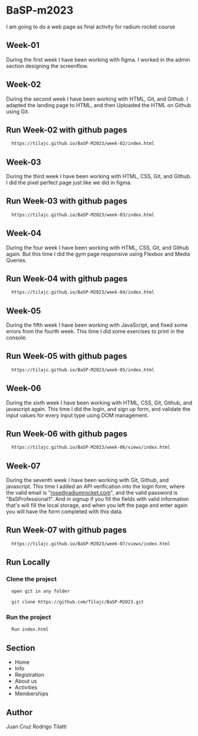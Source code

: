 # BaSP-m2023

I am going to do a web page as final activity for radium rocket course

## Week-01

During the first week I have been working with figma. I worked in the admin section designing the screenflow.

## Week-02

During the second week I have been working with HTML, Git, and Github. I adapted the landing page to HTML, and then Uploaded the HTML on Github using Git.

## Run Week-02 with github pages

```bash
  https://tilajc.github.io/BaSP-M2023/week-02/index.html
```

## Week-03

During the third week I have been working with HTML, CSS, Git, and Github. I did the pixel perfect page just like we did in figma.

## Run Week-03 with github pages

```bash
  https://tilajc.github.io/BaSP-M2023/week-03/index.html
```

## Week-04

During the four week I have been working with HTML, CSS, Git, and Github again. But this time I did the gym page responsive using Flexbox and Media Queries.

## Run Week-04 with github pages

```bash
  https://tilajc.github.io/BaSP-M2023/week-04/index.html
```

## Week-05

During the fifth week I have been working with JavaScript, and fixed some errors from the fourth week. This time I did some exercises to print in the console.

## Run Week-05 with github pages

```bash
  https://tilajc.github.io/BaSP-M2023/week-05/index.html
```

## Week-06

During the sixth week I have been working with HTML, CSS, Git, Github, and javascript again. This time I did the login, and sign up form, and validate the input values for every input type using DOM management.

## Run Week-06 with github pages

```bash
  https://tilajc.github.io/BaSP-M2023/week-06/views/index.html
```

## Week-07

During the seventh week I have been working with Git, Github, and javascript. This time I added an API verification into the login form, where the valid email is "rose@radiumrocket.com", and the valid password is "BaSProfessional1". And in signup if you fill the fields with valid information that's will fill the local storage, and when you left the page and enter again you will have the form completed with this data.

## Run Week-07 with github pages

```bash
  https://tilajc.github.io/BaSP-M2023/week-07/views/index.html
```

## Run Locally

### Clone the project

```bash
  open git in any folder
```

```bash
  git clone https://github.com/Tilajc/BaSP-M2023.git
```

### Run the project

```bash
  Run index.html
```

## Section

* Home
* Info
* Registration
* About us
* Activities
* Memberships

## Author
Juan Cruz Rodrigo Tilatti
